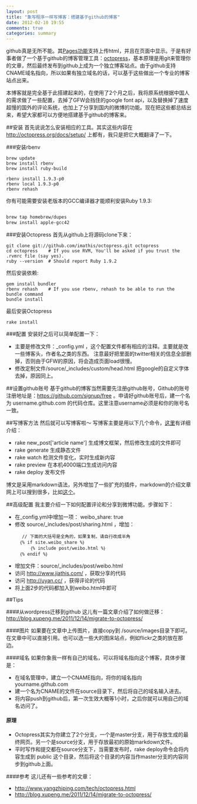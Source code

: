 ```yaml
---
layout: post
title: "象写程序一样写博客：搭建基于github的博客"
date: 2012-02-10 19:55
comments: true
categories: summary
---
```


github真是无所不能。其[Pages功能](http://pages.github.com/)支持上传html，并且在页面中显示。于是有好事者做了一个基于github的博客管理工具：[octopress](http://octopress.org/)，基本原理是用git来管理你的文章，然后最终发布到github上成为一个独立博客站点。由于github支持CNAME域名指向，所以如果有独立域名的话，可以基于这些做出一个专业的博客站点出来。

本博客就是完全基于此搭建起来的，在使用了2个月之后，我将原系统根据中国人的需求做了一些配置，去掉了GFW会挡住的google font api，以及替换掉了速度超慢的国外的评论系统，也加上了分享到国内的微博的功能。现在把这些都总结出来，希望大家都可以方便地搭建基于github的博客来。

<!--more-->

##安装
首先说说怎么安装相应的工具。其实这些内容在 <http://octopress.org/docs/setup/> 上都有，我只是把它大概翻译了一下。

###安装rbenv

```
brew update
brew install rbenv
brew install ruby-build

rbenv install 1.9.3-p0
rbenv local 1.9.3-p0
rbenv rehash
```

你有可能需要安装老版本的GCC编译器才能顺利安装Ruby 1.9.3:

``` bash

brew tap homebrew/dupes 
brew install apple-gcc42

```


###安装Octopress
首先从github上将源码clone下来：
```
git clone git://github.com/imathis/octopress.git octopress
cd octopress    # If you use RVM, You'll be asked if you trust the .rvmrc file (say yes).
ruby --version  # Should report Ruby 1.9.2
```

然后安装依赖:
```
gem install bundler
rbenv rehash    # If you use rbenv, rehash to be able to run the bundle command
bundle install
```
最后安装Octopress
```
rake install
```

###配置
安装好之后可以简单配置一下：

* 主要是修改文件：_config.yml ，这个配置文件都有相应的注释。主要就是改一些博客头，作者名之类的东西。
注意最好把里面的twitter相关的信息全部删掉，否则由于GFW的原因，将会造成页面load很慢。
* 修改定制文件/source/_includes/custom/head.html 把google的自定义字体去掉，原因同上。


##设置github账号
基于github的博客当然需要先注册github账号，Github的账号注册地址是：<https://github.com/signup/free> 。申请好github账号后，建一个名为 username.github.com 的代码仓库。这里注意username必须是和你的账号名一致。

##写博客方法
然后就可以写博客啦～ 写博客主要是用以下几个命令，[这里](http://octopress.org/docs/blogging/)有详细介绍：

 * rake new_post['article name'] 生成博文框架，然后修改生成的文件即可
 * rake generate 生成静态文件 
 * rake watch 检测文件变化，实时生成新内容
 * rake preview 在本机4000端口生成访问内容
 * rake deploy 发布文件

博文是采用markdown语法，另外增加了一些扩充的插件，markdown的介绍文章网上可以搜到很多，比如[这个](http://daringfireball.net/projects/markdown/)。


##高级配置
我主要介绍一下如何配置评论和分享到微博功能。步骤如下：

 * 在_config.yml中增加一项： weibo_share: true
 * 修改 source/_includes/post/sharing.html ，增加：
```
      // 下面的大括号是全角的，如果复制，请自行改成半角
     ｛% if site.weibo_share %｝
         ｛% include post/weibo.html %｝
     ｛% endif %｝
```
 * 增加文件：source/_includes/post/weibo.html
 * 访问 <http://www.jiathis.com/> ，获取分享的代码
 * 访问 <http://uyan.cc/> ，获得评论的代码
 * 将上面2步的代码都加入到weibo.html中即可


##Tips

####从wordpress迁移到github
这儿有一篇文章介绍了如何做迁移：
<http://blog.xupeng.me/2011/12/14/migrate-to-octopress/>

####图片
如果要在文章中上传图片，直接copy到 /source/images目录下即可。在文章中可以直接引用。也可以选一些大的图床站点，例如flickr之类的放在那边。

####域名
如果你象我一样有自己的域名，可以将域名指向这个博客，具体步骤是：

* 在域名管理中，建立一个CNAME指向，将你的域名指向 yourname.github.com
* 建一个名为CNAME的文件在source目录下，然后将自己的域名输入进去。
* 将内容push到github后，第一次生效大概等1小时，之后你就可以用自己的域名访问了。

#### 原理
 * Octopress其实为你建立了2个分支，一个是master分支，用于存放生成的最终网页。另一个是source分支，用于存放最初的原始markdown文件。
 * 平时写作和提交都在source分支下，当需要发布时，rake deploy命令会将内容生成到 public 这个目录，然后将这个目录的内容当作master分支的内容同步到github上面。

####参考
这儿还有一些参考的文章：

* <http://www.yangzhiping.com/tech/octopress.html>
* <http://blog.xupeng.me/2011/12/14/migrate-to-octopress/>


